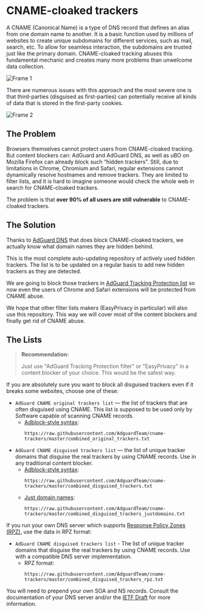 # CNAME-cloaked trackers

A CNAME (Canonical Name) is a type of DNS record that defines an alias from one domain name to another.
It is a basic function used by millions of websites to create unique subdomains for different services,
such as mail, search, etc. To allow for seamless interaction, the subdomains are trusted just like the primary domain.
CNAME-cloaked tracking abuses this fundamental mechanic and creates many more problems than unwelcome data collection.

![Frame 1](https://user-images.githubusercontent.com/5947035/109944388-3bf2f580-7ce7-11eb-92b0-44b6ab2b4d9c.jpg)

There are numerous issues with this approach and the most severe one is that third-parties (disguised as first-parties)
can potentially receive all kinds of data that is stored in the first-party cookies.

![Frame 2](https://user-images.githubusercontent.com/5947035/109944398-3eede600-7ce7-11eb-9895-382a360e153b.jpg)

## The Problem

Browsers themselves cannot protect users from CNAME-cloaked tracking. But content blockers can:
AdGuard and AdGuard DNS, as well as uBO on Mozilla Firefox can already block such “hidden trackers”.
Still, due to limitations in Chrome, Chromium and Safari, regular extensions cannot dynamically resolve hostnames
and remove trackers. They are limited to filter lists,
and it is hard to imagine someone would check the whole web in search for CNAME-cloaked trackers.

The problem is that **over 90% of all users are still vulnerable** to CNAME-cloaked trackers.

## The Solution

Thanks to [AdGuard DNS](https://adguard.com/adguard-dns/overview.html) that does block CNAME-cloaked trackers,
we actually know what domain names they are hidden behind.

This is the most complete auto-updating repository of actively used hidden trackers.
The list is to be updated on a regular basis to add new hidden trackers as they are detected.

We are going to block those trackers in [AdGuard Tracking Protection list](https://github.com/AdguardTeam/AdGuardFilters)
so now even the users of Chrome and Safari extensions will be protected from CNAME abuse.

We hope that other filter lists makers (EasyPrivacy in particular) will also use this repository.
This way we will cover most of the content blockers and finally get rid of CNAME abuse.


## The Lists

> **Recommendation:**
>
> Just use "AdGuard Tracking Protection filter" or "EasyPrivacy" in a content blocker of your choice.
> This would be the safest way.

If you are absolutely sure you want to block all disguised trackers even if it breaks some websites, choose one of these:

* `AdGuard CNAME original trackers list` — the list of trackers that are often disguised using CNAME.
This list is supposed to be used only by Software capable of scanning CNAME records.
    * [Adblock-style syntax](https://github.com/AdguardTeam/AdGuardHome/wiki/Hosts-Blocklists#adblock-style):
        ```
        https://raw.githubusercontent.com/AdguardTeam/cname-trackers/master/combined_original_trackers.txt
        ```
* `AdGuard CNAME disguised trackers list` — the list of unique tracker domains
that disguise the real trackers by using CNAME records. Use in any traditional content blocker.
    * [Adblock-style syntax](https://github.com/AdguardTeam/AdGuardHome/wiki/Hosts-Blocklists#adblock-style):
        ```
        https://raw.githubusercontent.com/AdguardTeam/cname-trackers/master/combined_disguised_trackers.txt
        ```
    * [Just domain names](https://github.com/AdguardTeam/AdGuardHome/wiki/Hosts-Blocklists#domains-only-syntax):
        ```
        https://raw.githubusercontent.com/AdguardTeam/cname-trackers/master/combined_disguised_trackers_justdomains.txt
        ```

If you run your own DNS server which supports [Response Policy Zones (RPZ)](https://www.dnsrpz.info),
use the data in RPZ format:

* `AdGuard CNAME disguised trackers list` - The list of unique tracker domains
that disguise the real trackers by using CNAME records. Use with a compatible DNS server implementation.
    * RPZ format:
        ```
        https://raw.githubusercontent.com/AdguardTeam/cname-trackers/master/combined_disguised_trackers_rpz.txt
        ```

You will need to prepend your own SOA and NS records. Consult the documentation of your DNS server
and/or the [IETF Draft](https://datatracker.ietf.org/doc/draft-vixie-dnsop-dns-rpz/) for more information.
